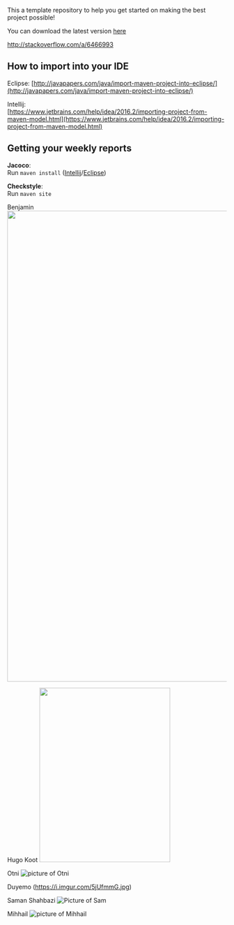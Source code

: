 This a template repository to help you get started on making the best project possible!

You can download the latest version [here](https://github.com/SERG-Delft/TI1216/releases)

http://stackoverflow.com/a/6466993

## How to import into your IDE

Eclipse:
[http://javapapers.com/java/import-maven-project-into-eclipse/](http://javapapers.com/java/import-maven-project-into-eclipse/)

Intellij:  
[https://www.jetbrains.com/help/idea/2016.2/importing-project-from-maven-model.html](https://www.jetbrains.com/help/idea/2016.2/importing-project-from-maven-model.html)

## Getting your weekly reports

**Jacoco**:  
Run `maven install` ([Intellij](https://www.jetbrains.com/help/idea/2016.3/getting-started-with-maven.html#execute_maven_goal)/[Eclipse](http://imgur.com/a/6q7pV))

**Checkstyle**:  
Run `maven site`

Benjamin <img src="https://i.imgur.com/udyAZdC.jpg" width="2220" height="1080">

Hugo Koot <img src="https://i.imgur.com/R2g981c.jpg" width="300" height="400">

Otni ![picture of Otni](https://i.imgur.com/dpqDW2r.png)

Duyemo (https://i.imgur.com/5jUfmmG.jpg)

Saman Shahbazi ![Picture of Sam](https://i.imgur.com/kuTXbXK.jpg)

Mihhail ![picture of Mihhail](https://gitlab.ewi.tudelft.nl/uploads/-/system/user/avatar/1614/avatar.png?width=400)